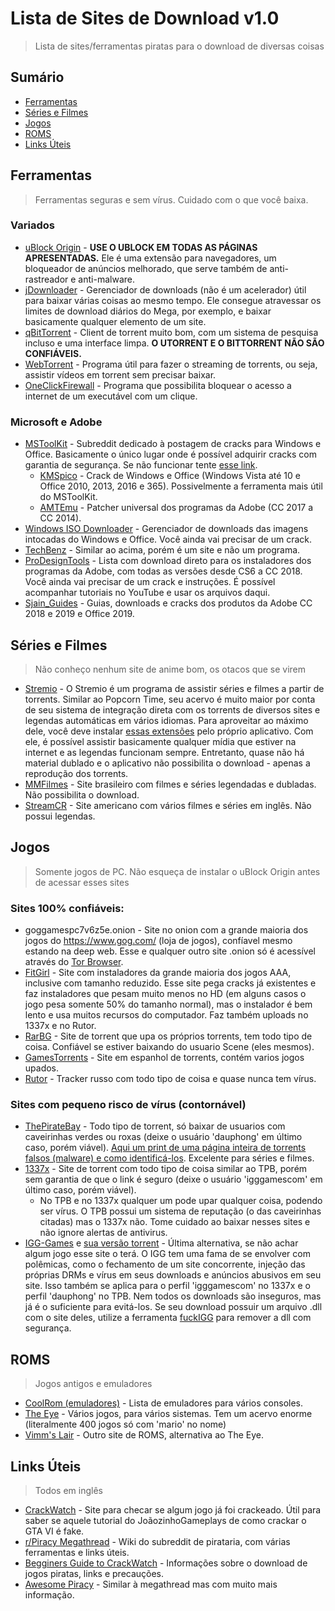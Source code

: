 # Lista de Sites de Download v1.0
>Lista de sites/ferramentas piratas para o download de diversas coisas

## Sumário
- [Ferramentas](#ferramentas)
- [Séries e Filmes](#séries-e-filmes)
- [Jogos](#jogos)
- [ROMS](#roms)
- [Links Úteis](#links-úteis)

## Ferramentas
>Ferramentas seguras e sem vírus. Cuidado com o que você baixa.

### Variados
- [uBlock Origin](https://github.com/gorhill/uBlock) - **USE O UBLOCK EM TODAS AS PÁGINAS APRESENTADAS.** Ele é uma extensão para navegadores, um bloqueador de anúncios melhorado, que serve também de anti-rastreador e anti-malware.
- [jDownloader](http://jdownloader.org/jdownloader2) - Gerenciador de downloads (não é um acelerador) útil para baixar várias coisas ao mesmo tempo. Ele consegue atravessar os limites de download diários do Mega, por exemplo, e baixar basicamente qualquer elemento de um site.
- [qBitTorrent](https://www.qbittorrent.org/download.php) - Client de torrent muito bom, com um sistema de pesquisa incluso e uma interface limpa. **O UTORRENT E O BITTORRENT NÃO SÃO CONFIÁVEIS.**
- [WebTorrent](https://webtorrent.io/) - Programa útil para fazer o streaming de torrents, ou seja, assistir vídeos em torrent sem precisar baixar.
- [OneClickFirewall](https://winaero.com/comment.php?comment.news.1841) - Programa que possibilita bloquear o acesso a internet de um executável com um clique.

### Microsoft e Adobe
- [MSToolKit](https://www.reddit.com/r/mstoolkit) - Subreddit dedicado à postagem de cracks para Windows e Office. Basicamente o único lugar onde é possível adquirir cracks com garantia de segurança. Se não funcionar tente [esse link](https://raddle.me/f/MSToolkit).
  - [KMSpico](https://mega.nz/#F!DiJBwSKQ!QmdtN1HD8v8xQmkBI8gADg) - Crack de Windows e Office (Windows Vista até 10 e Office 2010, 2013, 2016 e 365). Possivelmente a ferramenta mais útil do MSToolKit.
  - [AMTEmu](https://mega.nz/#F!Wug3HarT!Vh56AkrfxbYCGJ9Qal2I1Q) - Patcher universal dos programas da Adobe (CC 2017 a CC 2014).
- [Windows ISO Downloader](https://www.heidoc.net/php/Windows-ISO-Downloader.exe) - Gerenciador de downloads das imagens intocadas do Windows e Office. Você ainda vai precisar de um crack.
- [TechBenz](https://tb.rg-adguard.net/public.php) - Similar ao acima, porém é um site e não um programa.
- [ProDesignTools](https://prodesigntools.com/adobe-cc-2018-direct-download-links.html) - Lista com download direto para os instaladores dos programas da Adobe, com todas as versões desde CS6 a CC 2018. Você ainda vai precisar de um crack e instruções. É possível acompanhar tutoriais no YouTube e usar os arquivos daqui.
- [Sjain_Guides](https://old.reddit.com/r/sjain_guides/wiki/index) - Guias, downloads e cracks dos produtos da Adobe CC 2018 e 2019 e Office 2019.

## Séries e Filmes
>Não conheço nenhum site de anime bom, os otacos que se virem
- [Stremio](https://www.stremio.com/) - O Stremio é um programa de assistir séries e filmes a partir de torrents. Similar ao Popcorn Time, seu acervo é muito maior por conta de seu sistema de integração direta com os torrents de diversos sites e legendas automáticas em vários idiomas. Para aproveitar ao máximo dele, você deve instalar [essas extensões](http://prntscr.com/nezbkb) pelo próprio aplicativo. Com ele, é possível assistir basicamente qualquer mídia que estiver na internet e as legendas funcionam sempre. Entretanto, quase não há material dublado e o aplicativo não possibilita o download - apenas a reprodução dos torrents.
- [MMFilmes](http://www.mmfilmes.tv/) - Site brasileiro com filmes e séries legendadas e dubladas. Não possibilita o download.
- [StreamCR](https://movies.org/) - Site americano com vários filmes e séries em inglês. Não possui legendas.

## Jogos
>Somente jogos de PC. Não esqueça de instalar o uBlock Origin antes de acessar esses sites
### Sites 100% confiáveis:
- goggamespc7v6z5e.onion - Site no onion com a grande maioria dos jogos do https://www.gog.com/ (loja de jogos), confíavel mesmo estando na deep web. Esse e qualquer outro site .onion só é acessível através do [Tor Browser](https://www.torproject.org/download/).
- [FitGirl](http://fitgirl-repacks.site/) - Site com instaladores da grande maioria dos jogos AAA, inclusive com tamanho reduzido. Esse site pega cracks já existentes e faz instaladores que pesam muito menos no HD (em alguns casos o jogo pesa somente 50% do tamanho normal), mas o instalador é bem lento e usa muitos recursos do computador. Faz também uploads no 1337x e no Rutor.
- [RarBG](https://rarbg.to/index37.php) - Site de torrent que upa os próprios torrents, tem todo tipo de coisa. Confiável se estiver baixando do usuario Scene (eles mesmos).
- [GamesTorrents](https://www.gamestorrents.io/) - Site em espanhol de torrents, contém varios jogos upados.
- [Rutor](http://rutor.info/) - Tracker russo com todo tipo de coisa e quase nunca tem vírus.

### Sites com pequeno risco de vírus (contornável)
- [ThePirateBay](https://thepiratebay.org/) - Todo tipo de torrent, só baixar de usuarios com caveirinhas verdes ou roxas (deixe o usuário 'dauphong' em último caso, porém viável). [Aqui um print de uma página inteira de torrents falsos (malware) e como identificá-los](http://prntscr.com/neyoga). Excelente para séries e filmes.
- [1337x](https://1337x.to/) - Site de torrent com todo tipo de coisa similar ao TPB, porém sem garantia de que o link é seguro (deixe o usuário 'igggamescom' em último caso, porém viável).
  - No TPB e no 1337x qualquer um pode upar qualquer coisa, podendo ser vírus. O TPB possui um sistema de reputação (o das caveirinhas citadas) mas o 1337x não. Tome cuidado ao baixar nesses sites e não ignore alertas de antivirus.
- [IGG-Games](https://igg-games.com/) e [sua versão torrent](https://pcgamestorrents.com/) - Última alternativa, se não achar algum jogo esse site o terá. O IGG tem uma fama de se envolver com polêmicas, como o fechamento de um site concorrente, injeção das próprias DRMs e vírus em seus downloads e anúncios abusivos em seu site. Isso também se aplica para o perfil 'igggamescom' no 1337x e o perfil 'dauphong' no TPB. Nem todos os downloads são inseguros, mas já é o suficiente para evitá-los. Se seu download possuir um arquivo .dll com o site deles, utilize a ferramenta [fuckIGG](https://github.com/Pheeeeenom/fuckigg) para remover a dll com segurança.

## ROMS
>Jogos antigos e emuladores
- [CoolRom (emuladores)](https://coolrom.com.au/emulators/) - Lista de emuladores para vários consoles.
- [The Eye](http://the-eye.eu/public/rom/) - Vários jogos, para vários sistemas. Tem um acervo enorme (literalmente 400 jogos só com 'mario' no nome)
- [Vimm's Lair](https://vimm.net/?p=vault) - Outro site de ROMS, alternativa ao The Eye.

## Links Úteis
>Todos em inglês
- [CrackWatch](https://crackwatch.com/) - Site para checar se algum jogo já foi crackeado. Útil para saber se aquele tutorial do JoãozinhoGameplays de como crackar o GTA VI é fake.
- [r/Piracy Megathread](https://www.reddit.com/r/piracy/wiki/megathread) - Wiki do subreddit de pirataria, com várias ferramentas e links úteis.
- [Begginers Guide to CrackWatch](https://www.reddit.com/r/CrackWatch/comments/7gyt85/crack_watch_beginners_guide_to_crack_watch/) - Informações sobre o download de jogos piratas, links e precauções.
- [Awesome Piracy](https://github.com/Igglybuff/awesome-piracy) - Similar à megathread mas com muito mais informação.
